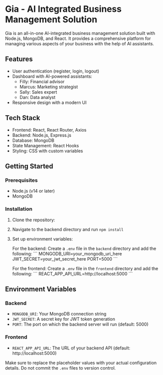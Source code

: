 # Gia - AI Integrated Business Management Solution

Gia is an all-in-one AI-integrated business management solution built with Node.js, MongoDB, and React. It provides a comprehensive platform for managing various aspects of your business with the help of AI assistants.

## Features

- User authentication (register, login, logout)
- Dashboard with AI-powered assistants:
  - Filly: Financial advisor
  - Marcus: Marketing strategist
  - Sally: Sales expert
  - Dan: Data analyst
- Responsive design with a modern UI

## Tech Stack

- Frontend: React, React Router, Axios
- Backend: Node.js, Express.js
- Database: MongoDB
- State Management: React Hooks
- Styling: CSS with custom variables

## Getting Started

### Prerequisites

- Node.js (v14 or later)
- MongoDB

### Installation

1. Clone the repository:
2. Navigate to the backend directory and run `npm install`
3. Set up environment variables:

   For the backend:
   Create a `.env` file in the `backend` directory and add the following:
   \`\`\`
   MONGODB_URI=your_mongodb_uri_here
   JWT_SECRET=your_jwt_secret_here
   PORT=5000
   \`\`\`

   For the frontend:
   Create a `.env` file in the `frontend` directory and add the following:
   \`\`\`
   REACT_APP_API_URL=http://localhost:5000
   \`\`\`

## Environment Variables

### Backend

- `MONGODB_URI`: Your MongoDB connection string
- `JWT_SECRET`: A secret key for JWT token generation
- `PORT`: The port on which the backend server will run (default: 5000)

### Frontend

- `REACT_APP_API_URL`: The URL of your backend API (default: http://localhost:5000)

Make sure to replace the placeholder values with your actual configuration details. Do not commit the `.env` files to version control.
